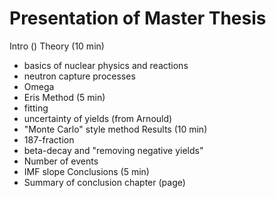 Presentation of Master Thesis
===================================

Intro ()
Theory (10 min)
 - basics of nuclear physics and reactions
 - neutron capture processes
 - Omega
 - Eris
Method (5 min)
 - fitting
 - uncertainty of yields (from Arnould)
 - "Monte Carlo" style method
Results (10 min)
 - 187-fraction
 - beta-decay and "removing negative yields"
 - Number of events
 - IMF slope
Conclusions (5 min)
 - Summary of conclusion chapter (page)
